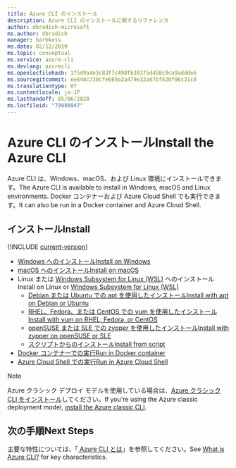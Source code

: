 ```yaml
---
title: Azure CLI のインストール
description: Azure CLI のインストールに関するリファレンス
author: dbradish-microsoft
ms.author: dbradish
manager: barbkess
ms.date: 02/12/2019
ms.topic: conceptual
ms.service: azure-cli
ms.devlang: azurecli
ms.openlocfilehash: 1f5d9a4e3c83f7c498fb381f5d458c9ca9addde6
ms.sourcegitcommit: ee64dc738cfe689a2a479e32a87bf420f96c31c8
ms.translationtype: HT
ms.contentlocale: ja-JP
ms.lasthandoff: 05/06/2020
ms.locfileid: "79989947"
---
```

# <a name="install-the-azure-cli"></a><span data-ttu-id="06361-103">Azure CLI のインストール</span><span class="sxs-lookup"><span data-stu-id="06361-103">Install the Azure CLI</span></span>

<span data-ttu-id="06361-104">Azure CLI は、Windows、macOS、および Linux 環境にインストールできます。</span><span class="sxs-lookup"><span data-stu-id="06361-104">The Azure CLI is available to install in Windows, macOS and Linux environments.</span></span>  <span data-ttu-id="06361-105">Docker コンテナーおよび Azure Cloud Shell でも実行できます。</span><span class="sxs-lookup"><span data-stu-id="06361-105">It can also be run in a Docker container and Azure Cloud Shell.</span></span>

## <a name="install"></a><span data-ttu-id="06361-106">インストール</span><span class="sxs-lookup"><span data-stu-id="06361-106">Install</span></span>

[!INCLUDE [current-version](includes/current-version.md)]

* [<span data-ttu-id="06361-107">Windows へのインストール</span><span class="sxs-lookup"><span data-stu-id="06361-107">Install on Windows</span></span>](install-azure-cli-windows.md)
* [<span data-ttu-id="06361-108">macOS へのインストール</span><span class="sxs-lookup"><span data-stu-id="06361-108">Install on macOS</span></span>](install-azure-cli-macos.md)
* <span data-ttu-id="06361-109">Linux または [Windows Subsystem for Linux (WSL)](/windows/wsl/about) へのインストール</span><span class="sxs-lookup"><span data-stu-id="06361-109">Install on Linux or [Windows Subsystem for Linux (WSL)](/windows/wsl/about)</span></span>
  * [<span data-ttu-id="06361-110">Debian または Ubuntu での apt を使用したインストール</span><span class="sxs-lookup"><span data-stu-id="06361-110">Install with apt on Debian or Ubuntu</span></span>](install-azure-cli-apt.md)
  * [<span data-ttu-id="06361-111">RHEL、Fedora、または CentOS での yum を使用したインストール</span><span class="sxs-lookup"><span data-stu-id="06361-111">Install with yum on RHEL, Fedora, or CentOS</span></span>](install-azure-cli-yum.md)
  * [<span data-ttu-id="06361-112">openSUSE または SLE での zypper を使用したインストール</span><span class="sxs-lookup"><span data-stu-id="06361-112">Install with zypper on openSUSE or SLE</span></span>](install-azure-cli-zypper.md)
  * [<span data-ttu-id="06361-113">スクリプトからのインストール</span><span class="sxs-lookup"><span data-stu-id="06361-113">Install from script</span></span>](install-azure-cli-linux.md)
* [<span data-ttu-id="06361-114">Docker コンテナーでの実行</span><span class="sxs-lookup"><span data-stu-id="06361-114">Run in Docker container</span></span>](run-azure-cli-docker.md)
* [<span data-ttu-id="06361-115">Azure Cloud Shell での実行</span><span class="sxs-lookup"><span data-stu-id="06361-115">Run in Azure Cloud Shell</span></span>](/azure/cloud-shell/quickstart)

> [!NOTE]
> <span data-ttu-id="06361-116">Azure クラシック デプロイ モデルを使用している場合は、[Azure クラシック CLI をインストール](install-classic-cli.md)してください。</span><span class="sxs-lookup"><span data-stu-id="06361-116">If you're using the Azure classic deployment model, [install the Azure classic CLI](install-classic-cli.md).</span></span>

## <a name="next-steps"></a><span data-ttu-id="06361-117">次の手順</span><span class="sxs-lookup"><span data-stu-id="06361-117">Next Steps</span></span>

<span data-ttu-id="06361-118">主要な特性については、「[ Azure CLI とは](what-is-azure-cli.md)」を参照してください。</span><span class="sxs-lookup"><span data-stu-id="06361-118">See [What is Azure CLI?](what-is-azure-cli.md) for key characteristics.</span></span>
